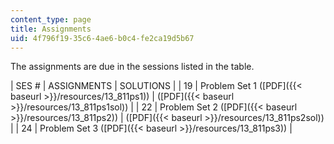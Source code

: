 ```yaml
---
content_type: page
title: Assignments
uid: 4f796f19-35c6-4ae6-b0c4-fe2ca19d5b67
---
```


The assignments are due in the sessions listed in the table.

| SES # | ASSIGNMENTS | SOLUTIONS |
| 19 | Problem Set 1 ([PDF]({{< baseurl >}}/resources/13_811ps1)) | ([PDF]({{< baseurl >}}/resources/13_811ps1sol)) |
| 22 | Problem Set 2 ([PDF]({{< baseurl >}}/resources/13_811ps2)) | ([PDF]({{< baseurl >}}/resources/13_811ps2sol)) |
| 24 | Problem Set 3 ([PDF]({{< baseurl >}}/resources/13_811ps3)) |